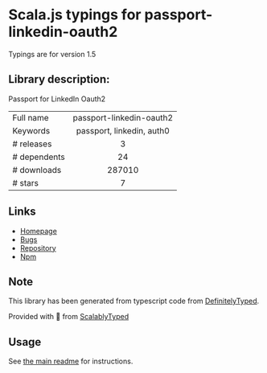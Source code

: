 
# Scala.js typings for passport-linkedin-oauth2

Typings are for version 1.5

## Library description:
Passport for LinkedIn Oauth2

|                    |                 |
| ------------------ | :-------------: |
| Full name          | passport-linkedin-oauth2 |
| Keywords           | passport, linkedin, auth0 |
| # releases         | 3 |
| # dependents       | 24 |
| # downloads        | 287010 |
| # stars            | 7 |

## Links
- [Homepage](https://github.com/auth0/passport-linkedin-oauth2#readme)
- [Bugs](https://github.com/auth0/passport-linkedin-oauth2/issues)
- [Repository](https://github.com/auth0/passport-linkedin-oauth2)
- [Npm](https://www.npmjs.com/package/passport-linkedin-oauth2)
    


## Note
This library has been generated from typescript code from [DefinitelyTyped](https://definitelytyped.org).

Provided with :purple_heart: from [ScalablyTyped](https://github.com/oyvindberg/ScalablyTyped)

## Usage
See [the main readme](../../readme.md) for instructions.


